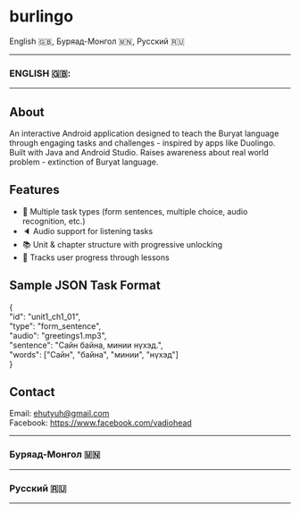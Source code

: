 # burlingo

English 🇬🇧, Буряад-Монгол 🇲🇳, Русский 🇷🇺

---

### ENGLISH 🇬🇧:

---

## About

An interactive Android application designed to teach the Buryat language through
engaging tasks and challenges - inspired by apps like Duolingo. Built with Java and Android Studio.
Raises awareness about real world problem - extinction of Buryat language.

## Features

- 🧩 Multiple task types (form sentences, multiple choice, audio recognition, etc.)
- 🔈 Audio support for listening tasks
- 📚 Unit & chapter structure with progressive unlocking
- 🎯 Tracks user progress through lessons

## Sample JSON Task Format

{
  <br>
  "id": "unit1_ch1_01",
  <br>
  "type": "form_sentence",
  <br>
  "audio": "greetings1.mp3",
  <br>
  "sentence": "Сайн байна, минии нүхэд.",
  <br>
  "words": ["Сайн", "байна", "минии", "нүхэд"]
  <br>
}

## Contact 

Email: ehutyuh@gmail.com
<br>
Facebook: https://www.facebook.com/vadiohead

---

### Буряад-Монгол 🇲🇳

---

### Русский 🇷🇺

---
